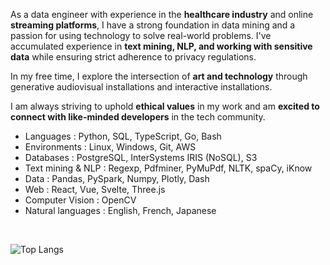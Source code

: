 As a data engineer with experience in the **healthcare industry** and online **streaming platforms**, I have a strong foundation in data mining and a passion for using technology to solve real-world problems. I've accumulated experience in **text mining, NLP, and working with sensitive data** while ensuring strict adherence to privacy regulations.

In my free time, I explore the intersection of **art and technology** through generative audiovisual installations and interactive installations. 

I am always striving to uphold **ethical values** in my work and am **excited to connect with like-minded developers** in the tech community.

+ Languages : Python, SQL, TypeScript, Go, Bash
+ Environments : Linux, Windows, Git, AWS
+ Databases : PostgreSQL, InterSystems IRIS (NoSQL), S3
+ Text mining & NLP : Regexp, Pdfminer, PyMuPdf, NLTK, spaCy, iKnow
+ Data : Pandas, PySpark, Numpy, Plotly, Dash
+ Web : React, Vue, Svelte, Three.js
+ Computer Vision : OpenCV
+ Natural languages : English, French, Japanese

<br>

![Top Langs](https://github-readme-stats.vercel.app/api/top-langs/?username=szkjn&layout=compact&size_weight=0.5&count_weight=0&hide=css,php,blade&exclude_repo=graduation-projects)
